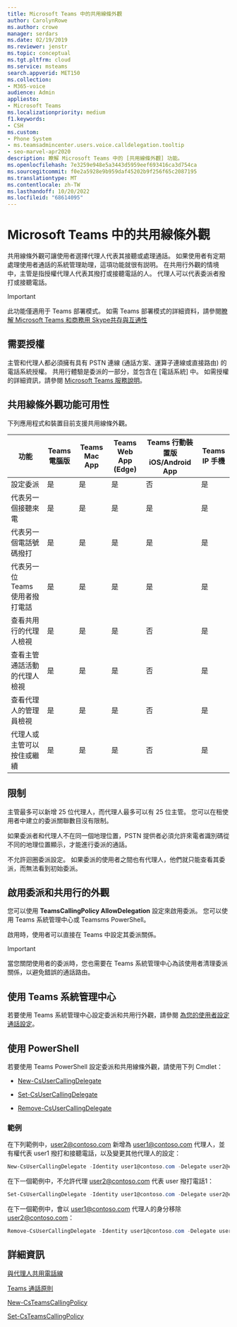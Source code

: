 ```yaml
---
title: Microsoft Teams 中的共用線條外觀
author: CarolynRowe
ms.author: crowe
manager: serdars
ms.date: 02/19/2019
ms.reviewer: jenstr
ms.topic: conceptual
ms.tgt.pltfrm: cloud
ms.service: msteams
search.appverid: MET150
ms.collection:
- M365-voice
audience: Admin
appliesto:
- Microsoft Teams
ms.localizationpriority: medium
f1.keywords:
- CSH
ms.custom:
- Phone System
- ms.teamsadmincenter.users.voice.calldelegation.tooltip
- seo-marvel-apr2020
description: 瞭解 Microsoft Teams 中的 [共用線條外觀] 功能。
ms.openlocfilehash: 7e3259e948e5a3443d5959eef693416ca3d754ca
ms.sourcegitcommit: f0e2a5928e9b959daf45202b9f256f65c2087195
ms.translationtype: MT
ms.contentlocale: zh-TW
ms.lasthandoff: 10/20/2022
ms.locfileid: "68614095"
---
```

# <a name="shared-line-appearance-in-microsoft-teams"></a>Microsoft Teams 中的共用線條外觀

共用線條外觀可讓使用者選擇代理人代表其接聽或處理通話。 如果使用者有定期處理使用者通話的系統管理助理，這項功能就很有説明。 在共用行外觀的情境中，主管是指授權代理人代表其撥打或接聽電話的人。 代理人可以代表委派者撥打或接聽電話。

> [!IMPORTANT]
> 此功能僅適用于 Teams 部署模式。 如需 Teams 部署模式的詳細資料，請參閱[瞭解 Microsoft Teams 和商務用 Skype共存與互通性](teams-and-skypeforbusiness-coexistence-and-interoperability.md)

## <a name="license-required"></a>需要授權

主管和代理人都必須擁有具有 PSTN 連線 (通話方案、運算子連線或直接路由) 的電話系統授權。 共用行體驗是委派的一部分，並包含在 [電話系統] 中。 如需授權的詳細資訊，請參閱 [Microsoft Teams 服務說明](/office365/servicedescriptions/teams-service-description)。

## <a name="shared-line-appearance-feature-availability"></a>共用線條外觀功能可用性

下列應用程式和裝置目前支援共用線條外觀。

| 功能 | Teams 電腦版 | Teams Mac App | Teams Web App (Edge)  |Teams 行動裝置版 iOS/Android App | Teams IP 手機 |
|------------|---------------|---------------|----------------------|-----------------------------|----------------|
| 設定委派 | 是 | 是 | 是 | 否 | 是 |
| 代表另一個接聽來電 | 是 | 是 | 是 | 是 | 是 |
| 代表另一個電話號碼撥打 | 是 | 是 | 是 | 是 | 是 |
| 代表另一位 Teams 使用者撥打電話 | 是 | 是 | 是 | 是 | 是 |
| 查看共用行的代理人檢視 | 是 | 是 | 是 | 否 | 是 |
| 查看主管通話活動的代理人檢視 | 是 | 是 | 是 | 否 | 是 |
| 查看代理人的管理員檢視 | 是 | 是 | 是 | 否 | 是 |
| 代理人或主管可以按住或繼續 | 是 | 是 | 是 | 否 | 是 |

## <a name="limitations"></a>限制

主管最多可以新增 25 位代理人，而代理人最多可以有 25 位主管。 您可以在租使用者中建立的委派關聯數目沒有限制。 
 
如果委派者和代理人不在同一個地理位置，PSTN 提供者必須允許來電者識別碼從不同的地理位置顯示，才能進行委派的通話。 

不允許迴圈委派設定。 如果委派的使用者之間也有代理人，他們就只能查看其委派，而無法看到初始委派。

## <a name="enable-delegation-and-shared-line-appearance"></a>啟用委派和共用行的外觀

您可以使用 **TeamsCallingPolicy AllowDelegation** 設定來啟用委派。 您可以使用 Teams 系統管理中心或 Teamsms PowerShell。 

啟用時，使用者可以直接在 Teams 中設定其委派關係。 

> [!IMPORTANT]
> 當您關閉使用者的委派時，您也需要在 Teams 系統管理中心為該使用者清理委派關係，以避免錯誤的通話路由。

## <a name="use-teams-admin-center"></a>使用 Teams 系統管理中心

若要使用 Teams 系統管理中心設定委派和共用行外觀，請參閱 [為您的使用者設定通話設定](/MicrosoftTeams/user-call-settings)。

## <a name="use-powershell"></a>使用 PowerShell

若要使用 Teams PowerShell 設定委派和共用線條外觀，請使用下列 Cmdlet：

- [New-CsUserCallingDelegate](/powershell/module/teams/new-csusercallingdelegate)

- [Set-CsUserCallingDelegate](/powershell/module/teams/set-csusercallingdelegate)

- [Remove-CsUserCallingDelegate](/powershell/module/teams/remove-csusercallingdelegate)

### <a name="examples"></a>範例

在下列範例中，user2@contoso.com 新增為 user1@contoso.com 代理人，並有權代表 user1 撥打和接聽電話，以及變更其他代理人的設定：

```powershell
New-CsUserCallingDelegate -Identity user1@contoso.com -Delegate user2@contoso.com -MakeCalls $true -ReceiveCalls $true -ManageSettings $true
```

在下一個範例中，不允許代理 user2@contoso.com 代表 user 撥打電話1：

```powershell
Set-CsUserCallingDelegate -Identity user1@contoso.com -Delegate user2@contoso.com -MakeCalls $false
```

在下一個範例中，會以 user1@contoso.com 代理人的身分移除 user2@contoso.com：

```powershell
Remove-CsUserCallingDelegate -Identity user1@contoso.com -Delegate user2@contoso.com
```
 
## <a name="more-information"></a>詳細資訊

[與代理人共用電話線](https://support.office.com/article/share-a-phone-line-with-a-delegate-16307929-a51f-43fc-8323-3b1bf115e5a8)

[Teams 通話原則](/MicrosoftTeams/teams-calling-policy)

[New-CsTeamsCallingPolicy](/powershell/module/skype/new-csteamscallingpolicy)

[Set-CsTeamsCallingPolicy](/powershell/module/skype/set-csteamscallingpolicy)
